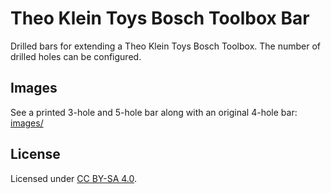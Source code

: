 # Theo Klein Toys Bosch Toolbox Bar

Drilled bars for extending a Theo Klein Toys Bosch Toolbox.
The number of drilled holes can be configured.

## Images

See a printed 3-hole and 5-hole bar along with an original 4-hole bar:
[images/](/images/)

## License

Licensed under [CC BY-SA 4.0](https://creativecommons.org/licenses/by-sa/4.0/).

